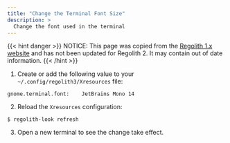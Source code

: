 ```yaml
---
title: "Change the Terminal Font Size"
description: >
  Change the font used in the terminal
---
```


{{< hint danger >}}
NOTICE: This page was copied from the [Regolith 1.x website](https://regolith-linux.org) and has not been updated for Regolith 2.  It may contain out of date information.
{{< /hint >}}

1. Create or add the following value to your `~/.config/regolith3/Xresources` file:

```console
gnome.terminal.font:	JetBrains Mono 14
```

2. Reload the `Xresources` configuration:

```console
$ regolith-look refresh
```

3. Open a new terminal to see the change take effect.
